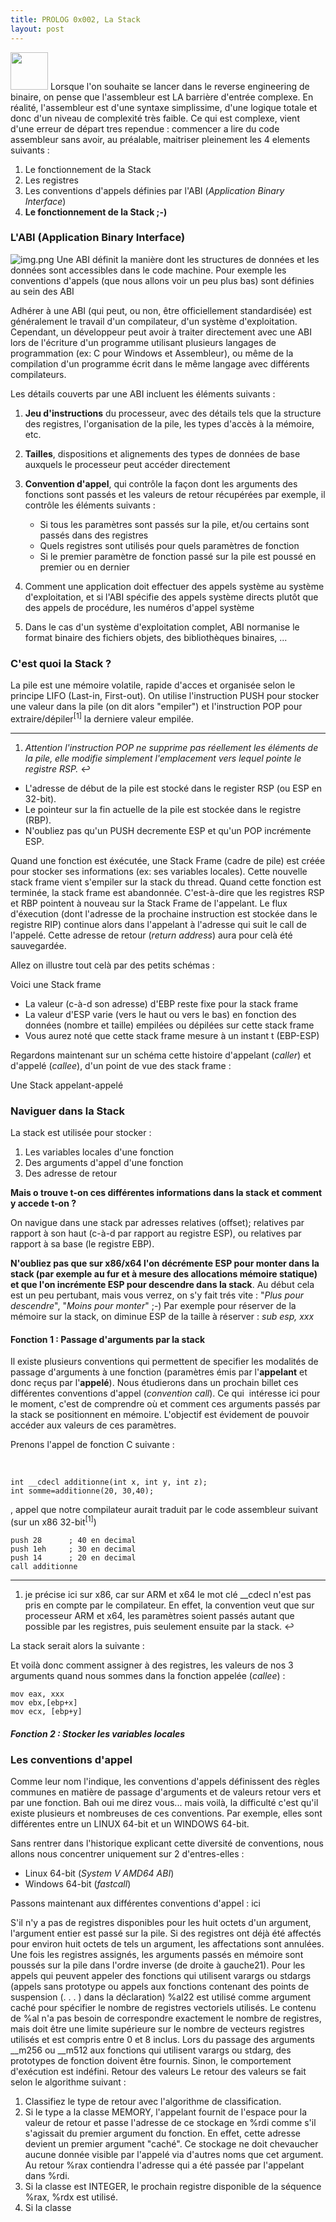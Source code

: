 ```yaml
---
title: PROLOG 0x002, La Stack 
layout: post
---
```


<img height="60" src="../images/stack.png" xmlns="http://www.w3.org/1999/html"/>    Lorsque l'on souhaite se lancer dans le reverse engineering de binaire, on pense que l'assembleur est LA barrière d'entrée complexe. En réalité, l'assembleur est d'une syntaxe simplissime, d'une logique totale et donc d'un niveau de complexité très faible. Ce qui est complexe, vient d'une erreur de départ tres rependue : commencer a lire du code assembleur sans avoir, au préalable, maitriser pleinement les 4 elements suivants :

1.  Le fonctionnement de la Stack
2.  Les registres
3.  Les conventions d'appels définies par l'ABI (_Application Binary Interface_)
4.  **Le fonctionnement de la Stack ;-)**

### L'ABI (Application Binary Interface)
![img.png](../images/abi.png)
Une ABI définit la manière dont les structures de données et les données sont accessibles dans le code machine. Pour exemple les conventions d'appels (que nous allons voir un peu plus bas) sont définies au sein des ABI

Adhérer à une ABI (qui peut, ou non, être officiellement standardisée) est généralement le travail d'un compilateur, d'un système d'exploitation. Cependant, un développeur peut avoir à traiter directement avec une ABI lors de l'écriture d'un programme utilisant plusieurs langages de programmation (ex: C pour Windows et Assembleur), ou même de la compilation d'un programme écrit dans le même langage avec différents compilateurs.

Les détails couverts par une ABI incluent les éléments suivants :
1. **Jeu d'instructions** du processeur, avec des détails tels que la structure des registres, l'organisation de la pile, les types d'accès à la mémoire, etc.

2. **Tailles**, dispositions et alignements des types de données de base auxquels le processeur peut accéder directement

3. **Convention d'appel**, qui contrôle la façon dont les arguments des fonctions sont passés et les valeurs de retour récupérées par exemple, il contrôle les éléments suivants :
   - Si tous les paramètres sont passés sur la pile, et/ou certains sont passés dans des registres
   - Quels registres sont utilisés pour quels paramètres de fonction
   - Si le premier paramètre de fonction passé sur la pile est poussé en premier ou en dernier

4. Comment une application doit effectuer des appels système au système d'exploitation, et si l'ABI spécifie des appels système directs plutôt que des appels de procédure, les numéros d'appel système

5. Dans le cas d'un système d'exploitation complet, ABI normanise le format binaire des fichiers objets, des bibliothèques binaires, ...

### C'est quoi la Stack ?


La pile est une mémoire volatile, rapide d'acces et organisée selon le principe LIFO (Last-in, First-out). On utilise l'instruction PUSH pour stocker une valeur dans la pile (on dit alors "empiler") et l'instruction POP pour extraire/dépiler<sup><a id="fnref1"></a>\[1\]</sup> la derniere valeur empilée.

* * *

1.  *Attention l'instruction POP ne supprime pas réellement les éléments de la pile, elle modifie simplement l'emplacement vers lequel pointe le registre RSP.* ↩︎



- L'adresse de début de la pile est stocké dans le register RSP (ou ESP en 32-bit).
- Le pointeur sur la fin actuelle de la pile est stockée dans le registre (RBP).
- N'oubliez pas qu'un PUSH decremente ESP et qu'un POP incrémente ESP.

Quand une fonction est éxécutée, une Stack Frame (cadre de pile) est créée pour stocker ses informations (ex: ses variables locales). Cette nouvelle stack frame vient s'empiler sur la stack du thread. Quand cette fonction est terminée, la stack frame est abandonnée. C'est-à-dire que les registres RSP et RBP pointent à nouveau sur la Stack Frame de l'appelant. Le flux d'éxecution (dont l'adresse de la prochaine instruction est stockée dans le registre RIP) continue alors dans l'appelant à l'adresse qui suit le call de l'appelé. Cette adresse de retour (*return address*) aura pour celà été sauvegardée.

Allez on illustre tout celà par des petits schémas :


Voici une Stack frame



- La valeur (c-à-d son adresse) d'EBP reste fixe pour la stack frame
- La valeur d'ESP varie (vers le haut ou vers le bas) en fonction des données (nombre et taille) empilées ou dépilées sur cette stack frame
- Vous aurez noté que cette stack frame mesure à un instant t (EBP-ESP)

Regardons maintenant sur un schéma cette histoire d'appelant (*caller*) et d'appelé (*callee*), d'un point de vue des stack frame :



Une Stack appelant-appelé



### Naviguer dans la Stack

La stack est utilisée pour stocker :

1.  Les variables locales d'une fonction
2.  Des arguments d'appel d'une fonction
3.  Des adresse de retour 

**Mais o trouve t-on ces différentes informations dans la stack et comment y accede t-on ?**

On navigue dans une stack par adresses relatives (offset); relatives par rapport à son haut (c-à-d par rapport au registre ESP), ou relatives par rapport à sa base (le registre EBP).

**N'oubliez pas que sur x86/x64 l'on décrémente ESP pour monter dans la stack (par exemple au fur et à mesure des allocations mémoire statique) et que l'on incrémente ESP pour descendre dans la stack**. Au début cela est un peu pertubant, mais vous verrez, on s'y fait trés vite : "*Plus pour descendre*", "*Moins pour monter*" ;-) Par exemple pour réserver de la mémoire sur la stack, on diminue ESP de la taille à réserver : *sub esp, xxx*

#### Fonction 1 : Passage d'arguments par la stack

Il existe plusieurs conventions qui permettent de specifier les modalités de passage d'arguments à une fonction (paramètres émis par l'**appelant** et donc reçus par l'**appelé**). Nous étudierons dans un prochain billet ces différentes conventions d'appel (*convention call*). Ce qui  intéresse ici pour le moment, c'est de comprendre où et comment ces arguments passés par la stack se positionnent en mémoire. L'objectif est évidement de pouvoir accéder aux valeurs de ces paramètres.

Prenons l'appel de fonction C suivante :

‌

```
int __cdecl additionne(int x, int y, int z);
int somme=additionne(20, 30,40); 
```

, appel que notre compilateur aurait traduit par le code assembleur suivant (sur un x86 32-bit<sup><a id="fnref1"></a>\[1\]</sup>)

```
push 28      ; 40 en decimal
push 1eh     ; 30 en decimal
push 14      ; 20 en decimal
call additionne 
```

* * *

1.  je précise ici sur x86, car sur ARM et x64 le mot clé __cdecl n'est pas pris en compte par le compilateur. En effet, la convention veut que sur processeur ARM et x64, les paramètres soient passés autant que possible par les registres, puis seulement ensuite par la stack. ↩︎

La stack serait alors la suivante :

Et voilà donc comment assigner à des registres, les valeurs de nos 3 arguments quand nous sommes dans la fonction appelée (*callee*) :



```
mov eax, xxx
mov ebx,[ebp+x]
mov ecx, [ebp+y] 
```



##### Fonction 2 : Stocker les variables locales

### Les conventions d'appel
Comme leur nom l'indique, les conventions d'appels définissent des règles communes en matière de passage d'arguments et de valeurs retour vers et par une fonction. Bah oui me direz vous... mais voilà, la difficulté c'est qu'il existe  plusieurs et nombreuses de ces conventions. Par exemple, elles sont différentes entre un LINUX 64-bit et un WINDOWS 64-bit. 

Sans rentrer dans l'historique explicant cette diversité de conventions, nous allons nous concentrer uniquement sur 2 d'entres-elles :
- Linux 64-bit (_System V AMD64 ABI_)
- Windows 64-bit (_fastcall_)

Passons maintenant aux différentes conventions d'appel : ici

S'il n'y a pas de registres disponibles pour les huit octets d'un argument, l'argument entier
est passé sur la pile. Si des registres ont déjà été affectés pour environ huit octets de tels
un argument, les affectations sont annulées.
Une fois les registres assignés, les arguments passés en mémoire sont poussés sur la pile
dans l'ordre inverse (de droite à gauche21).
Pour les appels qui peuvent appeler des fonctions qui utilisent varargs ou stdargs (appels sans prototype ou appels
aux fonctions contenant des points de suspension (. . . ) dans la déclaration) %al22 est utilisé comme argument caché
pour spécifier le nombre de registres vectoriels utilisés. Le contenu de %al n'a pas besoin de correspondre
exactement le nombre de registres, mais doit être une limite supérieure sur le nombre de vecteurs
registres utilisés et est compris entre 0 et 8 inclus.
Lors du passage des arguments __m256 ou __m512 aux fonctions qui utilisent varargs ou stdarg,
des prototypes de fonction doivent être fournis. Sinon, le comportement d'exécution est indéfini.
Retour des valeurs Le retour des valeurs se fait selon le algorithme suivant :
1. Classifiez le type de retour avec l'algorithme de classification.
2. Si le type a la classe MEMORY, l'appelant fournit de l'espace pour la valeur de retour
   et passe l'adresse de ce stockage en %rdi comme s'il s'agissait du premier argument du
   fonction. En effet, cette adresse devient un premier argument "caché". Ce stockage
   ne doit chevaucher aucune donnée visible par l'appelé via d'autres noms que cet argument.
   Au retour %rax contiendra l'adresse qui a été passée par l'appelant dans %rdi.
3. Si la classe est INTEGER, le prochain registre disponible de la séquence %rax, %rdx est
   utilisé.
4. Si la classe